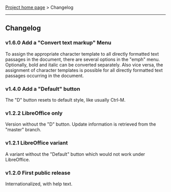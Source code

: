 [Project home page](index) > Changelog

------------------------------------------------------------------------

## Changelog

### v1.6.0 Add a "Convert text markup" Menu 

To assign the appropriate character template to all directly formatted 
text passages in the document, there are several options in the "emph" menu. 
Optionally, bold and italic can be converted separately. 
Also vice versa, the assignment of character templates is possible for all 
directly formatted text passages occurring in the document.


### v1.4.0 Add a "Default" button

The "D" button resets to default style, like usually Ctrl-M. 


### v1.2.2 LibreOffice only

Version without the "D" button. Update information is retrieved from the
"master" branch.


### v1.2.1 LibreOffice variant
A variant without the "Default" button which would not work under
LibreOffice.


### v1.2.0 First public release

Internationalized, with help text.